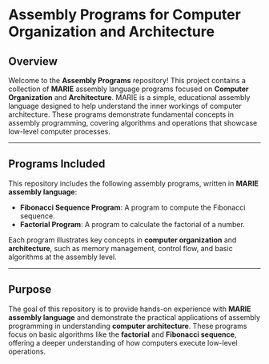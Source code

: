 # Assembly Programs for Computer Organization and Architecture

## Overview

Welcome to the **Assembly Programs** repository! This project contains a collection of **MARIE** assembly language programs focused on **Computer Organization** and **Architecture**. MARIE is a simple, educational assembly language designed to help understand the inner workings of computer architecture. These programs demonstrate fundamental concepts in assembly programming, covering algorithms and operations that showcase low-level computer processes.

---

## Programs Included

This repository includes the following assembly programs, written in **MARIE assembly language**:

- **Fibonacci Sequence Program**: A program to compute the Fibonacci sequence.
- **Factorial Program**: A program to calculate the factorial of a number.

Each program illustrates key concepts in **computer organization** and **architecture**, such as memory management, control flow, and basic algorithms at the assembly level.

---

## Purpose

The goal of this repository is to provide hands-on experience with **MARIE assembly language** and demonstrate the practical applications of assembly programming in understanding **computer architecture**. These programs focus on basic algorithms like the **factorial** and **Fibonacci sequence**, offering a deeper understanding of how computers execute low-level operations.

